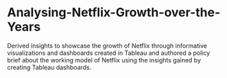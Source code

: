 # Analysing-Netflix-Growth-over-the-Years
Derived insights to showcase the growth of Netflix through informative visualizations and dashboards created in Tableau and  authored a policy brief about the working model of Netflix using the insights gained by creating Tableau dashboards.
